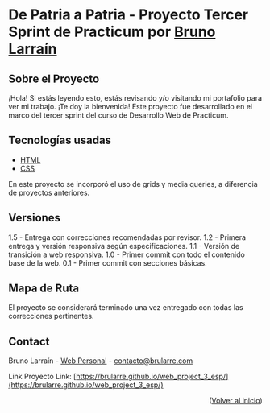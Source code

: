 <div id="#inicio"></div>

# De Patria a Patria - Proyecto Tercer Sprint de Practicum por <a href="https://github.com/brularre/">Bruno Larraín</a>

## Sobre el Proyecto

¡Hola! Si estás leyendo esto, estás revisando y/o visitando mi portafolio para ver mi trabajo. ¡Te doy la bienvenida! Este proyecto fue desarrollado en el marco del tercer sprint del curso de Desarrollo Web de Practicum.

## Tecnologías usadas

-   [HTML](https://html.spec.whatwg.org/)
-   [CSS](https://www.w3.org/TR/CSS/#css)

En este proyecto se incorporó el uso de grids y media queries, a diferencia de proyectos anteriores.

## Versiones

1.5 - Entrega con correcciones recomendadas por revisor.
1.2 - Primera entrega y versión responsiva según especificaciones.
1.1 - Versión de transición a web responsiva.
1.0 - Primer commit con todo el contenido base de la web.
0.1 - Primer commit con secciones básicas.

## Mapa de Ruta

El proyecto se considerará terminado una vez entregado con todas las correcciones pertinentes.

## Contact

Bruno Larraín - [Web Personal](https://www.brularre.com) - contacto@brularre.com

Link Proyecto Link: [https://brularre.github.io/web_project_3_esp/](https://brularre.github.io/web_project_3_esp/)

<p align="right">(<a href="#inicio">Volver al inicio</a>)</p>
